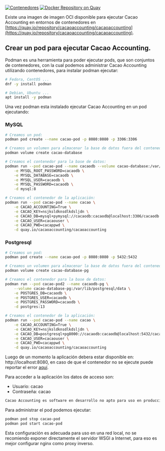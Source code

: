 [![Contenedores](https://github.com/cacao-accounting/cacao-accounting/actions/workflows/container.yml/badge.svg)](https://github.com/cacao-accounting/cacao-accounting/actions/workflows/container.yml)
[![Docker Repository on Quay](https://quay.io/repository/cacaoaccounting/cacaoaccounting/status "Docker Repository on Quay")](https://quay.io/repository/cacaoaccounting/cacaoaccounting)

Existe una imagen de imagen OCI disponible para ejecutar Cacao Accounting en entornos de contenedores en [https://quay.io/repository/cacaoaccounting/cacaoaccounting](https://quay.io/repository/cacaoaccounting/cacaoaccounting).

## Crear un pod para ejecutar Cacao Accounting.

Podman es una herramienta para poder ejecutar pods, que son conjuntos de contenedores, con la cual 
podemos administrar Cacao Accounting utilizando contenedores, para instalar podman ejecutar:

```bash
# Fedora, CentOS ...
dnf -y install podman

# Debian, Ubuntu ...
apt install -y podman
```

Una vez podman esta instalado ejecutar Cacao Accounting en un pod ejecutando:

### MySQL

```bash
# Creamos un pod:
podman pod create --name cacao-pod -p 8080:8080 -p 3306:3306

# Creamos un volumen para almacenar la base de datos fuera del contenedor:
podman volume create cacao-database

# Creamos el contenedor para la base de datos:
podman run --pod cacao-pod --name cacaodb --volume cacao-database:/var/lib/mysql  \
    -e MYSQL_ROOT_PASSWORD=cacaodb \
    -e MYSQL_DATABASE=cacaodb \
    -e MYSQL_USER=cacaodb \
    -e MYSQL_PASSWORD=cacaodb \
    -d mysql:8

# Creamos el contenedor de la aplicación:
podman run --pod cacao-pod --name cacao \
    -e CACAO_ACCOUNTING=True \
    -e CACAO_KEY=nsjksldknsdlkdsljdn \
    -e CACAO_DB=mysql+pymysql://cacaodb:cacaodb@localhost:3306/cacaodb \
    -e CACAO_USER=cacaouser \
    -e CACAO_PWD=cacappwd \
    -d quay.io/cacaoaccounting/cacaoaccounting
``` 

### Postgresql

```bash
# Creamos un pod:
podman pod create --name cacao-pod -p 8080:8080 -p 5432:5432

# Creamos un volumen para almacenar la base de datos fuera del contenedor:
podman volume create cacao-database-pg

# Creamos el contenedor para la base de datos:
podman run --pod cacao-pod2 --name cacaodb-pg \
    --volume cacao-database-pg:/var/lib/postgresql/data \
    -e POSTGRES_DB=cacaodb \
    -e POSTGRES_USER=cacaodb \
    -e POSTGRES_PASSWORD=cacaodb \
    -d postgres:13

# Creamos el contenedor de la aplicación:
podman run --pod cacao-pod --name cacao \
    -e CACAO_ACCOUNTING=True \
    -e CACAO_KEY=nsjksldknsdlkdsljdn \
    -e CACAO_DB=postgresql+pg8000://cacaodb:cacaodb@localhost:5432/cacaodb \
    -e CACAO_USER=cacaouser \
    -e CACAO_PWD=cacappwd \
    -d quay.io/cacaoaccounting/cacaoaccounting

```

Luego de un momento la aplicación debera estar disponible en: http://localhost:8080, en caso de
que el contenedor no se ejecute puede reportar el error [aquí](https://github.com/cacao-accounting/cacao-accounting/issues).

Para acceder a la aplicación los datos de acceso son:

- Usuario: cacao
- Contraseña: cacao

```bash
Cacao Accounting es software en desarrollo no apto para uso en producción.
```

Para administrar el pod podemos ejecutar:

```bash
podman pod stop cacao-pod
podman pod start cacao-pod
```

Esta configuración es adecuada para uso en una red local, no se recomiendo exponer directamente el
servidor WSGI a Internet, para eso es mejor configurar nginx como proxy inverso.